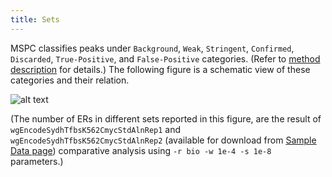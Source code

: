 ```yaml
---
title: Sets
---
```


MSPC classifies peaks under `Background`, `Weak`, `Stringent`,
`Confirmed`, `Discarded`, `True-Positive`, and `False-Positive`
categories. (Refer to [method description](method/about.md)
for details.) The following figure is a schematic view of 
these categories and their relation.

![alt text](assets/sets.svg)

(The number of ERs in different sets reported in this figure, are the 
result of `wgEncodeSydhTfbsK562CmycStdAlnRep1` and 
`wgEncodeSydhTfbsK562CmycStdAlnRep2` (available for download from 
[Sample Data page](sample_data)) comparative analysis using 
`-r bio -w 1e-4 -s 1e-8` parameters.)